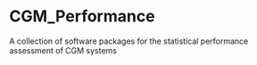 # CGM_Performance
A collection of software packages for the statistical performance assessment of CGM systems

